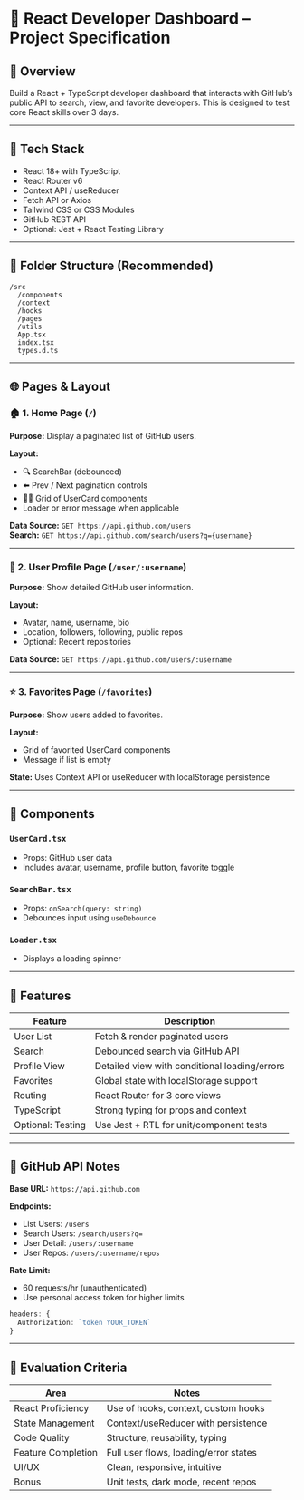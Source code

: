 
# 📘 React Developer Dashboard – Project Specification

## 🧩 Overview
Build a React + TypeScript developer dashboard that interacts with GitHub’s public API to search, view, and favorite developers. This is designed to test core React skills over 3 days.

---

## 🚀 Tech Stack
- React 18+ with TypeScript
- React Router v6
- Context API / useReducer
- Fetch API or Axios
- Tailwind CSS or CSS Modules
- GitHub REST API
- Optional: Jest + React Testing Library

---

## 📁 Folder Structure (Recommended)
```
/src
  /components
  /context
  /hooks
  /pages
  /utils
  App.tsx
  index.tsx
  types.d.ts
```

---

## 🌐 Pages & Layout

### 🏠 1. Home Page (`/`)

**Purpose:** Display a paginated list of GitHub users.

**Layout:**
- 🔍 SearchBar (debounced)
- ⬅️ Prev / Next pagination controls
- 🧑‍💻 Grid of UserCard components
- Loader or error message when applicable

**Data Source:** `GET https://api.github.com/users`  
**Search:** `GET https://api.github.com/search/users?q={username}`

---

### 👤 2. User Profile Page (`/user/:username`)

**Purpose:** Show detailed GitHub user information.

**Layout:**
- Avatar, name, username, bio
- Location, followers, following, public repos
- Optional: Recent repositories

**Data Source:** `GET https://api.github.com/users/:username`

---

### ⭐ 3. Favorites Page (`/favorites`)

**Purpose:** Show users added to favorites.

**Layout:**
- Grid of favorited UserCard components
- Message if list is empty

**State:** Uses Context API or useReducer with localStorage persistence

---

## 🧱 Components

### `UserCard.tsx`
- Props: GitHub user data
- Includes avatar, username, profile button, favorite toggle

### `SearchBar.tsx`
- Props: `onSearch(query: string)`
- Debounces input using `useDebounce`

### `Loader.tsx`
- Displays a loading spinner

---

## 🧪 Features
| Feature             | Description                                   |
|---------------------|-----------------------------------------------|
| User List           | Fetch & render paginated users                |
| Search              | Debounced search via GitHub API               |
| Profile View        | Detailed view with conditional loading/errors |
| Favorites           | Global state with localStorage support        |
| Routing             | React Router for 3 core views                 |
| TypeScript          | Strong typing for props and context           |
| Optional: Testing   | Use Jest + RTL for unit/component tests       |

---

## 🔐 GitHub API Notes

**Base URL:** `https://api.github.com`

**Endpoints:**
- List Users: `/users`
- Search Users: `/search/users?q=`
- User Detail: `/users/:username`
- User Repos: `/users/:username/repos`

**Rate Limit:**
- 60 requests/hr (unauthenticated)
- Use personal access token for higher limits

```ts
headers: {
  Authorization: `token YOUR_TOKEN`
}
```

---

## 📝 Evaluation Criteria

| Area               | Notes                                           |
|--------------------|-------------------------------------------------|
| React Proficiency  | Use of hooks, context, custom hooks             |
| State Management   | Context/useReducer with persistence             |
| Code Quality       | Structure, reusability, typing                  |
| Feature Completion | Full user flows, loading/error states           |
| UI/UX              | Clean, responsive, intuitive                    |
| Bonus              | Unit tests, dark mode, recent repos             |
